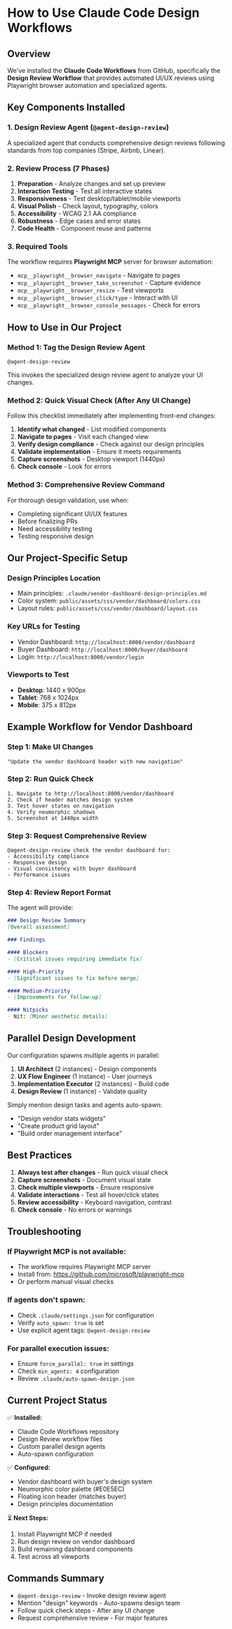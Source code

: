 # How to Use Claude Code Design Workflows

## Overview
We've installed the **Claude Code Workflows** from GitHub, specifically the **Design Review Workflow** that provides automated UI/UX reviews using Playwright browser automation and specialized agents.

## Key Components Installed

### 1. Design Review Agent (`@agent-design-review`)
A specialized agent that conducts comprehensive design reviews following standards from top companies (Stripe, Airbnb, Linear).

### 2. Review Process (7 Phases)
1. **Preparation** - Analyze changes and set up preview
2. **Interaction Testing** - Test all interactive states
3. **Responsiveness** - Test desktop/tablet/mobile viewports
4. **Visual Polish** - Check layout, typography, colors
5. **Accessibility** - WCAG 2.1 AA compliance
6. **Robustness** - Edge cases and error states
7. **Code Health** - Component reuse and patterns

### 3. Required Tools
The workflow requires **Playwright MCP** server for browser automation:
- `mcp__playwright__browser_navigate` - Navigate to pages
- `mcp__playwright__browser_take_screenshot` - Capture evidence
- `mcp__playwright__browser_resize` - Test viewports
- `mcp__playwright__browser_click/type` - Interact with UI
- `mcp__playwright__browser_console_messages` - Check for errors

## How to Use in Our Project

### Method 1: Tag the Design Review Agent
```
@agent-design-review
```
This invokes the specialized design review agent to analyze your UI changes.

### Method 2: Quick Visual Check (After Any UI Change)
Follow this checklist immediately after implementing front-end changes:

1. **Identify what changed** - List modified components
2. **Navigate to pages** - Visit each changed view
3. **Verify design compliance** - Check against our design principles
4. **Validate implementation** - Ensure it meets requirements
5. **Capture screenshots** - Desktop viewport (1440px)
6. **Check console** - Look for errors

### Method 3: Comprehensive Review Command
For thorough design validation, use when:
- Completing significant UI/UX features
- Before finalizing PRs
- Need accessibility testing
- Testing responsive design

## Our Project-Specific Setup

### Design Principles Location
- Main principles: `.claude/vendor-dashboard-design-principles.md`
- Color system: `public/assets/css/vendor/dashboard/colors.css`
- Layout rules: `public/assets/css/vendor/dashboard/layout.css`

### Key URLs for Testing
- Vendor Dashboard: `http://localhost:8000/vendor/dashboard`
- Buyer Dashboard: `http://localhost:8000/buyer/dashboard`
- Login: `http://localhost:8000/vendor/login`

### Viewports to Test
- **Desktop**: 1440 x 900px
- **Tablet**: 768 x 1024px
- **Mobile**: 375 x 812px

## Example Workflow for Vendor Dashboard

### Step 1: Make UI Changes
```
"Update the vendor dashboard header with new navigation"
```

### Step 2: Run Quick Check
```
1. Navigate to http://localhost:8000/vendor/dashboard
2. Check if header matches design system
3. Test hover states on navigation
4. Verify neumorphic shadows
5. Screenshot at 1440px width
```

### Step 3: Request Comprehensive Review
```
@agent-design-review check the vendor dashboard for:
- Accessibility compliance
- Responsive design
- Visual consistency with buyer dashboard
- Performance issues
```

### Step 4: Review Report Format
The agent will provide:
```markdown
### Design Review Summary
[Overall assessment]

### Findings

#### Blockers
- [Critical issues requiring immediate fix]

#### High-Priority
- [Significant issues to fix before merge]

#### Medium-Priority
- [Improvements for follow-up]

#### Nitpicks
- Nit: [Minor aesthetic details]
```

## Parallel Design Development

Our configuration spawns multiple agents in parallel:

1. **UI Architect** (2 instances) - Design components
2. **UX Flow Engineer** (1 instance) - User journeys
3. **Implementation Executor** (2 instances) - Build code
4. **Design Review** (1 instance) - Validate quality

Simply mention design tasks and agents auto-spawn:
- "Design vendor stats widgets"
- "Create product grid layout"
- "Build order management interface"

## Best Practices

1. **Always test after changes** - Run quick visual check
2. **Capture screenshots** - Document visual state
3. **Check multiple viewports** - Ensure responsive
4. **Validate interactions** - Test all hover/click states
5. **Review accessibility** - Keyboard navigation, contrast
6. **Check console** - No errors or warnings

## Troubleshooting

### If Playwright MCP is not available:
- The workflow requires Playwright MCP server
- Install from: https://github.com/microsoft/playwright-mcp
- Or perform manual visual checks

### If agents don't spawn:
- Check `.claude/settings.json` for configuration
- Verify `auto_spawn: true` is set
- Use explicit agent tags: `@agent-design-review`

### For parallel execution issues:
- Ensure `force_parallel: true` in settings
- Check `min_agents: 4` configuration
- Review `.claude/auto-spawn-design.json`

## Current Project Status

✅ **Installed:**
- Claude Code Workflows repository
- Design Review workflow files
- Custom parallel design agents
- Auto-spawn configuration

✅ **Configured:**
- Vendor dashboard with buyer's design system
- Neumorphic color palette (#E0E5EC)
- Floating icon header (matches buyer)
- Design principles documentation

⏳ **Next Steps:**
1. Install Playwright MCP if needed
2. Run design review on vendor dashboard
3. Build remaining dashboard components
4. Test across all viewports

## Commands Summary

- `@agent-design-review` - Invoke design review agent
- Mention "design" keywords - Auto-spawns design team
- Follow quick check steps - After any UI change
- Request comprehensive review - For major features